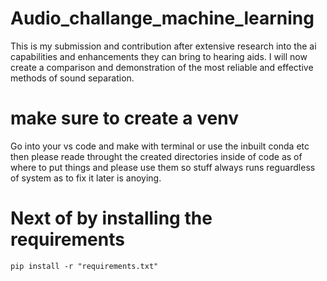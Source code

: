 # Audio_challange_machine_learning
This is my submission and contribution after extensive research into the ai capabilities and enhancements they can bring to hearing aids. I will now create a comparison and demonstration of the most reliable and effective methods of sound separation. 
# make sure to create a venv 
Go into your vs code and make with terminal or use the inbuilt conda etc then please reade throught the created directories inside of code as of where to put things and please use them so stuff always runs reguardless of system as to fix it later is anoying.

# Next of by installing the requirements 
```pip install -r "requirements.txt"```

